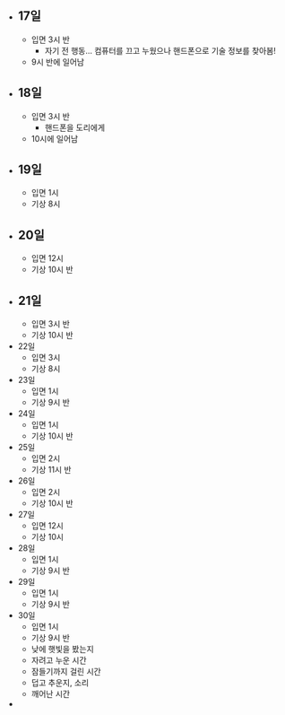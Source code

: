 - ## 17일
	- 입면 3시 반
		- 자기 전 행동... 컴퓨터를 끄고 누웠으나 핸드폰으로 기술 정보를 찾아봄!
	- 9시 반에 일어남
- ## 18일
	- 입면 3시 반
		- 핸드폰을 도리에게
	- 10시에 일어남
- ## 19일
	- 입면 1시
	- 기상 8시
- ## 20일
	- 입면 12시
	- 기상 10시 반
- ## 21일
	- 입면 3시 반
	- 기상 10시 반
- 22일
	- 입면 3시
	- 기상 8시
- 23일
	- 입면 1시
	- 기상 9시 반
- 24일
	- 입면 1시
	- 기상 10시 반
- 25일
	- 입면 2시
	- 기상 11시 반
- 26일
	- 입면 2시
	- 기상 10시 반
- 27일
	- 입면 12시
	- 기상 10시
- 28일
	- 입면 1시
	- 기상 9시 반
- 29일
	- 입면 1시
	- 기상 9시 반
- 30일
	- 입면 1시
	- 기상 9시 반
	- 낮에 햇빛을 봤는지
	- 자려고 누운 시간
	- 잠들기까지 걸린 시간
	- 덥고 추운지, 소리
	- 깨어난 시간
-